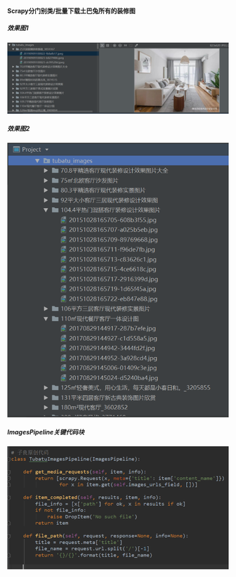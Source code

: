 #### Scrapy分门别类/批量下载土巴兔所有的装修图
##### 效果图1
![img1](https://github.com/ziliang-wang/tubatu/blob/master/images/tubatu_1.png)
##### 效果图2
![img2](https://github.com/ziliang-wang/tubatu/blob/master/images/tubatu_2.png)
##### ImagesPipeline关键代码块
![img3](https://github.com/ziliang-wang/tubatu/blob/master/images/tubatu_code.png)
